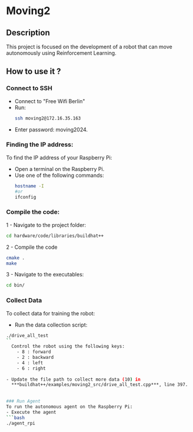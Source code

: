 # Moving2

## Description
This project is focused on the development of a robot that can move autonomously using Reinforcement Learning.

## How to use it ?

### Connect to SSH
  - Connect to "Free Wifi Berlin"
  - Run:
    ```bash
    ssh moving2@172.16.35.163
    ```
  - Enter password: moving2024.

### Finding the IP address:
To find the IP address of your Raspberry Pi:
- Open a terminal on the Raspberry Pi.
- Use one of the following commands:
  ```bash
  hostname -I
  #or
  ifconfig
  ```
  
### Compile the code:
1 - Navigate to the project folder:
  ```bash
  cd hardware/code/libraries/buildhat++
  ```
2 - Compile the code   
  ```bash
  cmake .
  make
  ```
3 - Navigate to the executables:    
   ```bash
   cd bin/
   ```

### Collect Data
To collect data for training the robot:
- Run the data collection script:
```bash
./drive_all_test
``
  Control the robot using the following keys:
    - 8 : forward
    - 2 : backward
    - 4 : left
    - 6 : right
  
- Update the file path to collect more data (10) in
  ***buildhat++/examples/moving2_src/drive_all_test.cpp***, line 397.
  
    
### Run Agent
To run the autonomous agent on the Raspberry Pi:
- Execute the agent
```bash
./agent_rpi
```
  




